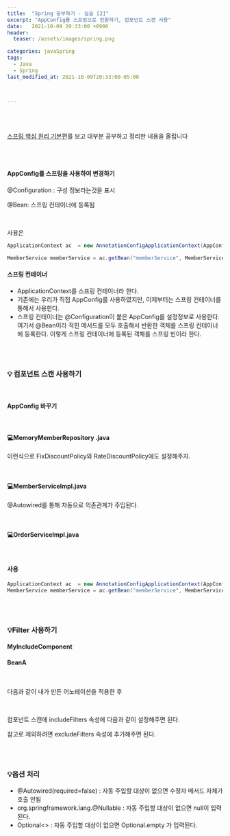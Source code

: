 ```yaml
---
title:  "Spring 공부하기 - 실습 [2]"
excerpt: "AppConfig를 스프링으로 전환하기, 컴포넌트 스캔 사용"
date:   2021-10-09 20:33:00 +0900
header:
  teaser: /assets/images/spring.png

categories: javaSpring
tags:
  - Java
  - Spring
last_modified_at: 2021-10-09T20:33:00-05:00



---
```


<br/>

<br/>

[스프링 핵심 원리 기본편](https://www.inflearn.com/course/스프링-핵심-원리-기본편)를 보고 대부분 공부하고 정리한 내용을 올립니다

<br/>

<br/>

#### AppConfig를 스프링을 사용하여 변경하기

<script src="https://gist.github.com/ShinDongHun1/094daf07381198b26aa0eb0915fb5715.js"></script>

@Configuration : 구성 정보라는것을 표시

@Bean: 스프링 컨테이너에 등록됨

<br/>

사용은 

```java
ApplicationContext ac  = new AnnotationConfigApplicationContext(AppConfig.class);

MemberService memberService = ac.getBean("memberService", MemberService.class);
```

#### 스프링 컨테이너

- ApplicationContext를 스프링 컨테이너라 한다.
- 기존에는 우리가  직접 AppConfig를 사용하였지만, 이제부터는 스프링 컨테이너를 통해서 사용한다.
- 스프링 컨테이너는 @Configuration이 붙은 AppConfig를 설정정보로 사용한다. 여기서 @Bean이라 적힌 메서드를 모두 호출해서 반환한 객체를 스프링 컨테이너에 등록한다. 이렇게 스프링 컨테이너에 등록된 객체를 스프링 빈이라 한다.

<br/>

<br/>

### 💡 컴포넌트 스캔 사용하기

<br/>

#### AppConfig 바꾸기

<script src="https://gist.github.com/ShinDongHun1/1ecc5a5a36d489686182a9bc1dd1fa4e.js"></script>

<br/>

#### 💻MemoryMemberRepository .java

<script src="https://gist.github.com/ShinDongHun1/8f0edeadc28e488a20604fc5e2aa0f79.js"></script>

이런식으로 FixDiscountPolicy와 RateDiscountPolicy에도 설정해주자.

<br/>

#### 💻MemberServiceImpl.java

<script src="https://gist.github.com/ShinDongHun1/a1318c0ba36166157cfe06482ce03a1b.js"></script>

@Autowired를 통해 자동으로 의존관계가 주입된다.

<br/>

#### 💻OrderServiceImpl.java

<script src="https://gist.github.com/ShinDongHun1/b716f178e6ae99ed4cbbf6e120e3a83b.js"></script>

<br/>

#### 사용

```java
ApplicationContext ac  = new AnnotationConfigApplicationContext(AppConfig.class);
MemberService memberService = ac.getBean("memberService", MemberService.class);
```

<br/>

<br/>

### 💡Filter 사용하기

#### MyIncludeComponent 

<script src="https://gist.github.com/ShinDongHun1/d6d884adbfbf815f0ae8ad158d4c146b.js"></script>

#### BeanA

<br/>

<script src="https://gist.github.com/ShinDongHun1/d5d60ccb92934b5a8445c46d0ab35bec.js"></script>

다음과 같이 내가 만든 어노테이션을 적용한 후

<br/>

<script src="https://gist.github.com/ShinDongHun1/06ada20bedd48fbf77d628d5c65bd8a8.js"></script>

컴포넌트 스캔에 includeFilters 속성에 다음과 같이 설정해주면 된다.

참고로 제외하려면 excludeFilters 속성에 추가해주면 된다.

<br/>

<br/>

### 💡옵션 처리

<script src="https://gist.github.com/ShinDongHun1/d055c98862222543e347ae2d933252e3.js"></script>

- @Autowired(required=false) : 자동 주입할 대상이 없으면 수정자 메서드 자체가 호출 안됨 
- org.springframework.lang.@Nullable : 자동 주입할 대상이 없으면 null이 입력된다. 
- Optional<> : 자동 주입할 대상이 없으면 Optional.empty 가 입력된다.

